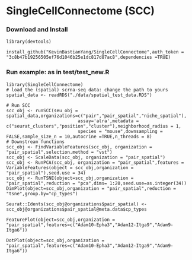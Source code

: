 # SingleCellConnectome (SCC)

### Download and Install
   
    library(devtools)
   
    install_github("KevinBastianYang/SingleCellConnectome",auth_token = "3c8b47b19256505ef76d1046b25e1dc817d87ac8",dependencies =TRUE)

### Run example: as in test/test_new.R

    library(SingleCellConnectome)
    # load the (spatial) scrna-seq data: change the path to yours
    spatial_data <- readRDS("./data/spatial_test_data.RDS")

    # Run SCC
    scc_obj <- runSCC(seu_obj = spatial_data,organizations=c("pair","pair_spatial","niche_spatial"),
                               assay='alra',metadata = c("seurat_clusters","position","cluster"),neighborhood_radius = 1,
                               species = "mouse",downsampling = FALSE,sample_size_n = 10,autocrine =TRUE,n_threads = 8)
    # Downstream functions                 
    scc_obj <- FindVariableFeatures(scc_obj, organization = "pair_spatial",selection.method = "vst")
    scc_obj <- ScaleData(scc_obj, organization = "pair_spatial")
    scc_obj <- RunPCA(scc_obj, organization = "pair_spatial",features = VariableFeatures(object = scc_obj,organization = "pair_spatial"),seed.use = 34)
    scc_obj <- RunTSNE(object=scc_obj,organization = "pair_spatial",reduction = "pca",dims= 1:20,seed.use=as.integer(34))
    DimPlot(object=scc_obj,organization = "pair_spatial",reduction = "tsne",group.by="cp_types")

    Seurat::Idents(scc_obj@organizations$pair_spatial) <- scc_obj@organizations$pair_spatial@meta.data$cp_types

    FeaturePlot(object=scc_obj,organization = "pair_spatial",features=c("Adam10-Epha3","Adam12-Itga9","Adam9-Itga6"))

    DotPlot(object=scc_obj,organization = "pair_spatial",features=c("Adam10-Epha3","Adam12-Itga9","Adam9-Itga6"))
